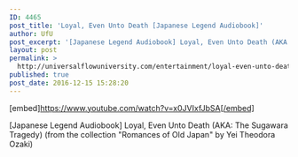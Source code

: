 ```yaml
---
ID: 4465
post_title: 'Loyal, Even Unto Death [Japanese Legend Audiobook]'
author: UfU
post_excerpt: '[Japanese Legend Audiobook] Loyal, Even Unto Death (AKA: The Sugawara Tragedy) (from the collection "Romances of Old Japan" by Yei Theodora Ozaki)'
layout: post
permalink: >
  http://universalflowuniversity.com/entertainment/loyal-even-unto-death-japanese-legend-audiobook/
published: true
post_date: 2016-12-15 15:28:20
---
```

[embed]https://www.youtube.com/watch?v=x0JVIxfJbSA[/embed]<br>
<p>[Japanese Legend Audiobook] Loyal, Even Unto Death (AKA: The Sugawara Tragedy) (from the collection "Romances of Old Japan" by Yei Theodora Ozaki)</p>